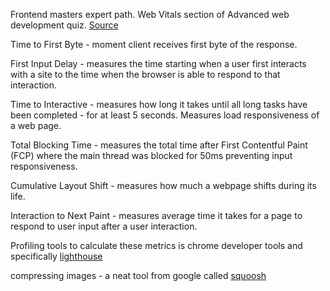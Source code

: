 Frontend masters expert path. 
Web Vitals section of Advanced web development quiz.
[Source](https://frontendmasters.com/courses/web-dev-quiz/q14-web-vitals/)

Time to First Byte - moment client receives first byte of the response.

First Input Delay - measures the time starting when a user first interacts 
with a site to the time when the browser is able to respond to that interaction.

Time to Interactive - measures how long it takes until all long tasks have been 
completed - for at least 5 seconds. Measures load responsiveness of a web page.

Total Blocking Time - measures the total time after First Contentful Paint (FCP) where the main thread was blocked for 50ms preventing input responsiveness.

Cumulative Layout Shift - measures how much a webpage shifts during its life.

Interaction to Next Paint - measures average time it takes for a  page to respond to user input after a user interaction.

Profiling tools to calculate these metrics is chrome developer tools and specifically 
[lighthouse](https://developer.chrome.com/docs/lighthouse)

compressing images - a neat tool from google called [squoosh](https://squoosh.app/)




